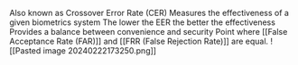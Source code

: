 Also known as Crossover Error Rate (CER)
Measures the effectiveness of a given biometrics system 
The lower the EER the better the effectiveness
Provides a balance between convenience and security
Point where [[False Acceptance Rate (FAR)]] and [[FRR (False Rejection Rate)]] are equal.
![[Pasted image 20240222173250.png]]